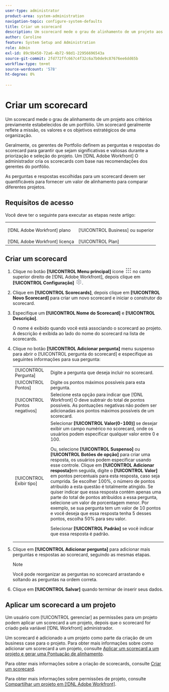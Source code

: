 ```yaml
---
user-type: administrator
product-area: system-administration
navigation-topic: configure-system-defaults
title: Criar um scorecard
description: Um scorecard mede o grau de alinhamento de um projeto aos critérios previamente estabelecidos de um portfólio. Um scorecard geralmente reflete a missão, os valores e os objetivos estratégicos de uma organização. Os gerentes do Portfolio geralmente definem as perguntas e respostas do scorecard para garantir que sejam significativas e valiosas durante a priorização e seleção do projeto. Um [!DNL Adobe Workfront] O administrador cria os scorecards com base nas recomendações dos gerentes do portfólio.
author: Caroline
feature: System Setup and Administration
role: Admin
exl-id: 89c9b450-72a6-4b72-98d1-22956696543a
source-git-commit: 2fd772ffc667c4f32c6a7b0de9c87676ee6dd65b
workflow-type: tm+mt
source-wordcount: '578'
ht-degree: 0%

---
```


# Criar um scorecard

<!--DON'T DELETE, DRAFT OR HIDE THIS ARTICLE. IT IS LINKED TO THE PRODUCT, THROUGH THE CONTEXT SENSITIVE HELP LINKS.-->

Um scorecard mede o grau de alinhamento de um projeto aos critérios previamente estabelecidos de um portfólio. Um scorecard geralmente reflete a missão, os valores e os objetivos estratégicos de uma organização.

Geralmente, os gerentes de Portfolio definem as perguntas e respostas do scorecard para garantir que sejam significativas e valiosas durante a priorização e seleção do projeto. Um [!DNL Adobe Workfront] O administrador cria os scorecards com base nas recomendações dos gerentes do portfólio.

As perguntas e respostas escolhidas para um scorecard devem ser quantificáveis para fornecer um valor de alinhamento para comparar diferentes projetos.

## Requisitos de acesso

Você deve ter o seguinte para executar as etapas neste artigo:

<table style="table-layout:auto"> 
 <col> 
 <col> 
 <tbody> 
  <tr> 
   <td role="rowheader">[!DNL Adobe Workfront] plano</td> 
   <td> <p>[!UICONTROL Business] ou superior</p> </td> 
  </tr> 
  <tr> 
   <td role="rowheader">[!DNL Adobe Workfront] licença</td> 
   <td>[!UICONTROL Plan]</td> 
  </tr> 
 </tbody> 
</table>

## Criar um scorecard

1. Clique no botão **[!UICONTROL Menu principal]** ícone ![](assets/main-menu-icon.png) no canto superior direito de [!DNL Adobe Workfront], depois clique em **[!UICONTROL Configuração]** ![](assets/gear-icon-settings.png).

1. Clique em **[!UICONTROL Scorecards]**, depois clique em **[!UICONTROL Novo Scorecard]** para criar um novo scorecard e iniciar o construtor do scorecard.

1. Especifique um **[!UICONTROL Nome do Scorecard]** e **[!UICONTROL Descrição]**.

   O nome é exibido quando você está associando o scorecard ao projeto. A descrição é exibida ao lado do nome do scorecard na lista de scorecards.

1. Clique no botão **[!UICONTROL Adicionar pergunta]** menu suspenso para abrir o [!UICONTROL pergunta do scorecard] e especifique as seguintes informações para sua pergunta:

   <table style="table-layout:auto"> 
    <col> 
    <col> 
    <tbody> 
     <tr> 
      <td role="rowheader">[!UICONTROL Pergunta]</td> 
      <td>Digite a pergunta que deseja incluir no scorecard.</td> 
     </tr> 
     <tr> 
      <td role="rowheader">[!UICONTROL Pontos]</td> 
      <td>Digite os pontos máximos possíveis para esta pergunta.</td> 
     </tr> 
     <tr> 
      <td role="rowheader">[!UICONTROL Pontos negativos]</td> 
      <td>Selecione esta opção para indicar que [!DNL Workfront] O deve subtrair do total de pontos possíveis. As pontuações negativas não podem ser adicionadas aos pontos máximos possíveis de um scorecard.</td> 
     </tr> 
     <tr> 
      <td role="rowheader">[!UICONTROL Exibir tipo]</td> 
      <td>Selecionar <strong>[!UICONTROL Valor(0-100)]</strong> se desejar exibir um campo numérico no scorecard, onde os usuários podem especificar qualquer valor entre 0 e 100.<p>Ou, selecione <strong>[!UICONTROL Suspenso]</strong> ou <strong>[!UICONTROL Botões de opção]</strong> para criar uma resposta, os usuários podem especificar usando esse controle. Clique em <strong>[!UICONTROL Adicionar resposta]</strong>em seguida, digite o <strong>[!UICONTROL Valor]</strong> em pontos percentuais para esta resposta, caso seja cumprida. Se escolher 100%, o número de pontos atribuído a esta questão é totalmente atingido. Se quiser indicar que essa resposta contém apenas uma parte do total de pontos atribuídos a essa pergunta, selecione um valor de porcentagem menor. Por exemplo, se sua pergunta tem um valor de 10 pontos e você deseja que essa resposta tenha 5 desses pontos, escolha 50% para seu valor.</p>
      <p>Selecionar <strong>[!UICONTROL Padrão]</strong> se você indicar que essa resposta é padrão.</strong></p>
     </tr> 
    </tbody> 
   </table>

1. Clique em **[!UICONTROL Adicionar pergunta]** para adicionar mais perguntas e respostas ao scorecard, seguindo as mesmas etapas.

   >[!NOTE]
   >
   >Você pode reorganizar as perguntas no scorecard arrastando e soltando as perguntas na ordem correta.

1. Clique em **[!UICONTROL Salvar]** quando terminar de inserir seus dados.

## Aplicar um scorecard a um projeto

Um usuário com [!UICONTROL gerenciar] as permissões para um projeto podem aplicar um scorecard a um projeto, depois que o scorecard for criado pela variável [!DNL Workfront] administrador.

Um scorecard é adicionado a um projeto como parte da criação de um business case para o projeto. Para obter mais informações sobre como adicionar um scorecard a um projeto, consulte [Aplicar um scorecard a um projeto e gerar uma Pontuação de alinhamento](../../../manage-work/projects/define-a-business-case/apply-scorecard-to-project-to-generate-alignment-score.md).

Para obter mais informações sobre a criação de scorecards, consulte [Criar um scorecard](#create-a-scorecard).

Para obter mais informações sobre permissões de projeto, consulte [Compartilhar um projeto em [!DNL Adobe Workfront]](../../../workfront-basics/grant-and-request-access-to-objects/share-a-project.md).
